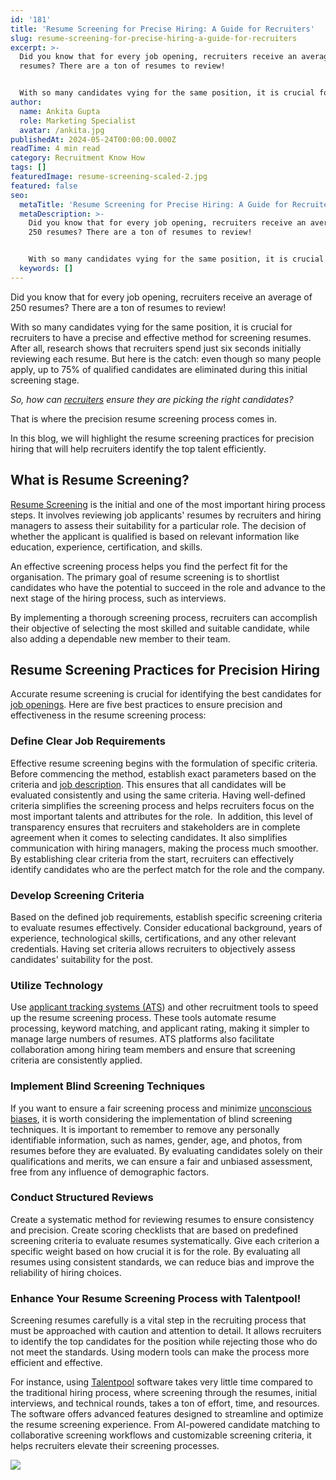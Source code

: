 ```yaml
---
id: '181'
title: 'Resume Screening for Precise Hiring: A Guide for Recruiters'
slug: resume-screening-for-precise-hiring-a-guide-for-recruiters
excerpt: >-
  Did you know that for every job opening, recruiters receive an average of 250
  resumes? There are a ton of resumes to review!


  With so many candidates vying for the same position, it is crucial for re...
author:
  name: Ankita Gupta
  role: Marketing Specialist
  avatar: /ankita.jpg
publishedAt: 2024-05-24T00:00:00.000Z
readTime: 4 min read
category: Recruitment Know How
tags: []
featuredImage: resume-screening-scaled-2.jpg
featured: false
seo:
  metaTitle: 'Resume Screening for Precise Hiring: A Guide for Recruiters'
  metaDescription: >-
    Did you know that for every job opening, recruiters receive an average of
    250 resumes? There are a ton of resumes to review!


    With so many candidates vying for the same position, it is crucial for re...
  keywords: []
---
```


Did you know that for every job opening, recruiters receive an average of 250 resumes? There are a ton of resumes to review!

With so many candidates vying for the same position, it is crucial for recruiters to have a precise and effective method for screening resumes. After all, research shows that recruiters spend just six seconds initially reviewing each resume. But here is the catch: even though so many people apply, up to 75% of qualified candidates are eliminated during this initial screening stage.

_So, how can [recruiters](https://www.thetalentpool.ai/blogs/7-effective-diversity-recruiting-strategies-for-recruiters/) ensure they are picking the right candidates?_

That is where the precision resume screening process comes in.

In this blog, we will highlight the resume screening practices for precision hiring that will help recruiters identify the top talent efficiently.

## **What is Resume Screening?**

[Resume Screening](https://www.thetalentpool.ai/blogs/best-resume-shortlisting-practices-for-hr-professionals/) is the initial and one of the most important hiring process steps. It involves reviewing job applicants' resumes by recruiters and hiring managers to assess their suitability for a particular role. The decision of whether the applicant is qualified is based on relevant information like education, experience, certification, and skills.

An effective screening process helps you find the perfect fit for the organisation. The primary goal of resume screening is to shortlist candidates who have the potential to succeed in the role and advance to the next stage of the hiring process, such as interviews.

By implementing a thorough screening process, recruiters can accomplish their objective of selecting the most skilled and suitable candidate, while also adding a dependable new member to their team.

## **Resume Screening Practices for Precision Hiring**

Accurate resume screening is crucial for identifying the best candidates for [job openings](https://www.thetalentpool.ai/blogs/creative-ways-promote-company-job-opening-2024/). Here are five best practices to ensure precision and effectiveness in the resume screening process:

### Define Clear Job Requirements

Effective resume screening begins with the formulation of specific criteria. Before commencing the method, establish exact parameters based on the criteria and [job description](https://www.thetalentpool.ai/blogs/how-to-write-inclusive-job-descriptions/). This ensures that all candidates will be evaluated consistently and using the same criteria. Having well-defined criteria simplifies the screening process and helps recruiters focus on the most important talents and attributes for the role.  In addition, this level of transparency ensures that recruiters and stakeholders are in complete agreement when it comes to selecting candidates. It also simplifies communication with hiring managers, making the process much smoother. By establishing clear criteria from the start, recruiters can effectively identify candidates who are the perfect match for the role and the company.

### Develop Screening Criteria

Based on the defined job requirements, establish specific screening criteria to evaluate resumes effectively. Consider educational background, years of experience, technological skills, certifications, and any other relevant credentials. Having set criteria allows recruiters to objectively assess candidates' suitability for the post.

### Utilize Technology

Use [applicant tracking systems (ATS](https://www.thetalentpool.ai/blogs/recruiters-guide-applicant-tracking-system-ats/)) and other recruitment tools to speed up the resume screening process. These tools automate resume processing, keyword matching, and applicant rating, making it simpler to manage large numbers of resumes. ATS platforms also facilitate collaboration among hiring team members and ensure that screening criteria are consistently applied.

### Implement Blind Screening Techniques

If you want to ensure a fair screening process and minimize [unconscious biases](https://www.thetalentpool.ai/blogs/how-to-tackle-unconscious-bias-in-the-workplace/), it is worth considering the implementation of blind screening techniques. It is important to remember to remove any personally identifiable information, such as names, gender, age, and photos, from resumes before they are evaluated. By evaluating candidates solely on their qualifications and merits, we can ensure a fair and unbiased assessment, free from any influence of demographic factors.

### Conduct Structured Reviews

Create a systematic method for reviewing resumes to ensure consistency and precision. Create scoring checklists that are based on predefined screening criteria to evaluate resumes systematically. Give each criterion a specific weight based on how crucial it is for the role. By evaluating all resumes using consistent standards, we can reduce bias and improve the reliability of hiring choices.

### **Enhance Your Resume Screening Process with Talentpool!**

Screening resumes carefully is a vital step in the recruiting process that must be approached with caution and attention to detail. It allows recruiters to identify the top candidates for the position while rejecting those who do not meet the standards. Using modern tools can make the process more efficient and effective.

For instance, using [Talentpool](https://www.thetalentpool.ai/) software takes very little time compared to the traditional hiring process, where screening through the resumes, initial interviews, and technical rounds, takes a ton of effort, time, and resources. The software offers advanced features designed to streamline and optimize the resume screening experience. From AI-powered candidate matching to collaborative screening workflows and customizable screening criteria, it helps recruiters elevate their screening processes.

![](images/resume-screening-1024x535.jpg)
